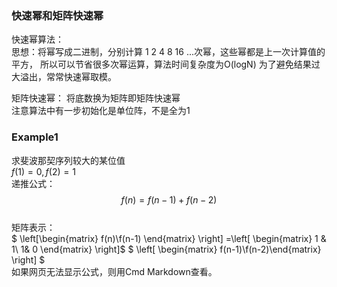 ### 快速幂和矩阵快速幂
快速幂算法：<br>
思想：将幂写成二进制，分别计算 1 2 4 8 16 ...次幂，这些幂都是上一次计算值的平方，
所以可以节省很多次幂运算，算法时间复杂度为O(logN)
为了避免结果过大溢出，常常快速幂取模。

矩阵快速幂：
将底数换为矩阵即矩阵快速幂<br>
注意算法中有一步初始化是单位阵，不是全为1

### Example1
求斐波那契序列较大的某位值 <br>
$f(1)=0,f(2)=1$ <br>
递推公式：<br>
$$f(n)=f(n-1)+f(n-2)$$<br>
矩阵表示：<br>
$  \left[\begin{matrix} f(n)\\f(n-1) \end{matrix} \right] $=$\left[ \begin{matrix} 1 & 1\\ 1& 0 \end{matrix}  \right]$ $ \left[ \begin{matrix} f(n-1)\\f(n-2)\end{matrix}  \right]  $<br>
如果网页无法显示公式，则用Cmd Markdown查看。